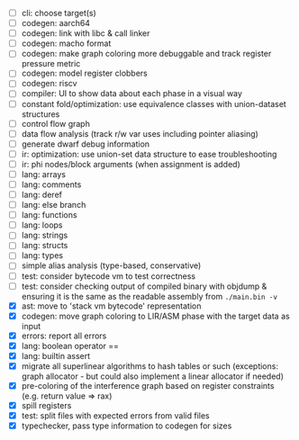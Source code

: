 - [ ] cli: choose target(s)
- [ ] codegen: aarch64
- [ ] codegen: link with libc & call linker
- [ ] codegen: macho format
- [ ] codegen: make graph coloring more debuggable and track register pressure metric
- [ ] codegen: model register clobbers
- [ ] codegen: riscv
- [ ] compiler: UI to show data about each phase in a visual way
- [ ] constant fold/optimization: use equivalence classes with union-dataset structures
- [ ] control flow graph
- [ ] data flow analysis (track r/w var uses including pointer aliasing)
- [ ] generate dwarf debug information
- [ ] ir: optimization: use union-set data structure to ease troubleshooting
- [ ] ir: phi nodes/block arguments (when assignment is added)
- [ ] lang: arrays
- [ ] lang: comments
- [ ] lang: deref
- [ ] lang: else branch
- [ ] lang: functions
- [ ] lang: loops
- [ ] lang: strings
- [ ] lang: structs
- [ ] lang: types
- [ ] simple alias analysis (type-based, conservative)
- [ ] test: consider bytecode vm to test correctness
- [ ] test: consider checking output of compiled binary with objdump & ensuring it is the same as the readable assembly from `./main.bin -v` 
- [x] ast: move to 'stack vm bytecode' representation
- [x] codegen: move graph coloring to LIR/ASM phase with the target data as input
- [x] errors: report all errors
- [x] lang: boolean operator ==
- [x] lang: builtin assert
- [x] migrate all superlinear algorithms to hash tables or such (exceptions: graph allocator - but could also implement a linear allocator if needed)
- [x] pre-coloring of the interference graph based on register constraints (e.g. return value => rax)
- [x] spill registers
- [x] test: split files with expected errors from valid files
- [x] typechecker, pass type information to codegen for sizes
